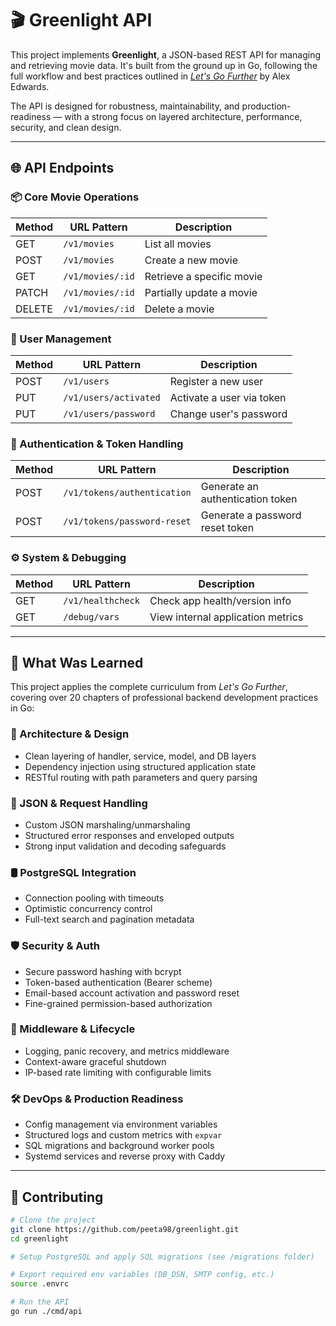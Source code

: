 # 🎬 Greenlight API

This project implements **Greenlight**, a JSON-based REST API for managing and retrieving movie data. It's built from the ground up in Go, following the full workflow and best practices outlined in [_Let's Go Further_](https://lets-go-further.alexedwards.net/) by Alex Edwards.

The API is designed for robustness, maintainability, and production-readiness — with a strong focus on layered architecture, performance, security, and clean design.

---

## 🌐 API Endpoints

### 📦 Core Movie Operations

| Method | URL Pattern           | Description                         |
|--------|------------------------|-------------------------------------|
| GET    | `/v1/movies`           | List all movies                     |
| POST   | `/v1/movies`           | Create a new movie                  |
| GET    | `/v1/movies/:id`       | Retrieve a specific movie           |
| PATCH  | `/v1/movies/:id`       | Partially update a movie            |
| DELETE | `/v1/movies/:id`       | Delete a movie                      |

### 👤 User Management

| Method | URL Pattern                  | Description                         |
|--------|-------------------------------|-------------------------------------|
| POST   | `/v1/users`                  | Register a new user                 |
| PUT    | `/v1/users/activated`        | Activate a user via token           |
| PUT    | `/v1/users/password`         | Change user's password              |

### 🔐 Authentication & Token Handling

| Method | URL Pattern                         | Description                              |
|--------|--------------------------------------|------------------------------------------|
| POST   | `/v1/tokens/authentication`         | Generate an authentication token         |
| POST   | `/v1/tokens/password-reset`         | Generate a password reset token          |

### ⚙️ System & Debugging

| Method | URL Pattern         | Description                          |
|--------|----------------------|--------------------------------------|
| GET    | `/v1/healthcheck`   | Check app health/version info        |
| GET    | `/debug/vars`       | View internal application metrics    |

---

## 🧠 What Was Learned

This project applies the complete curriculum from _Let's Go Further_, covering over 20 chapters of professional backend development practices in Go:

### 🧱 Architecture & Design
- Clean layering of handler, service, model, and DB layers
- Dependency injection using structured application state
- RESTful routing with path parameters and query parsing

### 🧾 JSON & Request Handling
- Custom JSON marshaling/unmarshaling
- Structured error responses and enveloped outputs
- Strong input validation and decoding safeguards

### 🛢️ PostgreSQL Integration
- Connection pooling with timeouts
- Optimistic concurrency control
- Full-text search and pagination metadata

### 🛡️ Security & Auth
- Secure password hashing with bcrypt
- Token-based authentication (Bearer scheme)
- Email-based account activation and password reset
- Fine-grained permission-based authorization

### 🚦 Middleware & Lifecycle
- Logging, panic recovery, and metrics middleware
- Context-aware graceful shutdown
- IP-based rate limiting with configurable limits

### 🛠️ DevOps & Production Readiness
- Config management via environment variables
- Structured logs and custom metrics with `expvar`
- SQL migrations and background worker pools
- Systemd services and reverse proxy with Caddy

---

## 🧪 Contributing

```bash
# Clone the project
git clone https://github.com/peeta98/greenlight.git
cd greenlight

# Setup PostgreSQL and apply SQL migrations (see /migrations folder)

# Export required env variables (DB_DSN, SMTP config, etc.)
source .envrc

# Run the API
go run ./cmd/api
```
